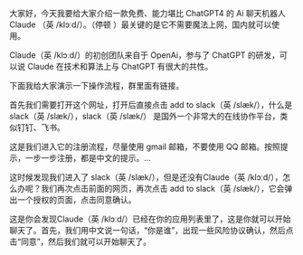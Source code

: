 大家好，今天我要给大家介绍一款免费、能力堪比 ChatGPT4 的 Ai 聊天机器人 Claude （英 /klɔːd/）。（停顿 ）最关键的是它不需要魔法上网，国内就可以使用。

Claude（英 /klɔːd/）的初创团队来自于 OpenAi，参与了 ChatGPT 的研发，可以说 Claude 在技术和算法上与 ChatGPT 有很大的共性。

下面我给大家演示一下操作流程，群里面有链接。


首先我们需要打开这个网址，打开后直接点击 add to slack（英 /slæk/），什么是 slack（英 /slæk/），slack（英 /slæk/） 是国外一个非常大的在线协作平台，类似钉钉、飞书。

这是我们进入它的注册流程，尽量使用 gmail 邮箱，不要使用 QQ 邮箱。按照提示，一步一步注册，都是中文的提示。...

这时候发现我们进入了 slack（英 /slæk/），但是还没有Claude（英 /klɔːd/），怎么办呢？我们再次点击前面的网页，再次点击 add to slack（英 /slæk/），它会弹出一个授权的页面，点击同意确认。

这是你会发现Claude（英 /klɔːd/）已经在你的应用列表里了，这是你就可以开始聊天了。首先，我们用中文说一句话，“你是谁”，出现一些风险协议确认，然后点击“同意”，然后我们就可以开始聊天了。

